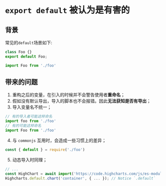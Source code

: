 # `export default` 被认为是有害的

## 背景
常见的`default`场景如下:
```js
class Foo {}
export default Foo;
```
```js
import Foo from './foo'
```

## 带来的问题
1. 重构之后的变量，在引入的时候并不会警告使用者**重命名**；
2. 假如没有默认导出，导入的脚本也不会报错。因此**无法获知是否有导出**；
3. 导入变量名不统一；
```js
// 有的导入者可能这样命名
import foo from './foo'
// 有的可能这样命名
import Foo from './foo'
```
4. 与 `commonjs` 互用时，会造成一些习惯上的差异；
```js
const { default } = require('./foo')
```
5. 动态导入时同理；
```js
// ...
const HighChart = await import('https://code.highcharts.com/js/es-modules/masters/highcharts.src.js');
Highcharts.default.chart('container', { ... }); // Notice `.default`
```